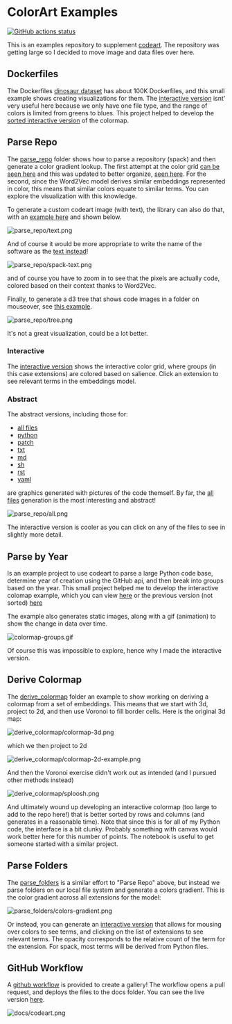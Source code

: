 # ColorArt Examples

[![GitHub actions status](https://github.com/vsoch/codeart-examples/workflows/generate-codeart/badge.svg?branch=master)](https://github.com/vsoch/codeart-examples/actions?query=branch%3Amaster+workflow%3Agenerate-codeart)

This is an examples repository to supplement [codeart](https://github.com/vsoch/codeart).
The repository was getting large so I decided to move image and data files over here.

## Dockerfiles

The Dockerfiles [dinosaur dataset](https://github.com/vsoch/dockerfiles) has about 100K Dockerfiles, 
and this small example shows creating visualizations for them. The [interactive version](https://vsoch.github.io/codeart-examples/dockerfiles/web/) isnt' very useful here because we only have one file type, and the range of colors
is limited from greens to blues. This project helped to develop the [sorted interactive version](https://vsoch.github.io/codeart-examples/dockerfiles/sorted/) of the colormap.

## Parse Repo

The [parse_repo](parse_repo) folder shows how to parse a repository (spack)
and then generate a color gradient lookup. The first attempt at the color grid
[can be seen here](https://vsoch.github.io/codeart-examples/parse_repo/web/)
and this was updated to better organize, [seen here](https://vsoch.github.io/codeart-examples/parse_repo/sorted/).
For the second, since the Word2Vec model derives similar embeddings represented in color,
this means that similar colors equate to similar terms. You can explore the visualization
with this knowledge.

To generate a custom codeart image (with text), the library can
also do that, with an [example here](https://vsoch.github.io/codeart-examples/parse_repo/text.html)
and shown below.

![parse_repo/text.png](parse_repo/text.png)


And of course it would be more appropriate to write the name of the software as the
[text instead](https://vsoch.github.io/codeart-examples/parse_repo/spack.html)!

![parse_repo/spack-text.png](parse_repo/spack-text.png)

and of course you have to zoom in to see that the pixels are actually code, colored
based on their context thanks to Word2Vec.

Finally, to generate a d3 tree that shows code images in a folder on mouseover,
see [this example](https://vsoch.github.io/codeart-examples/parse_repo/tree.html).

![parse_repo/tree.png](parse_repo/tree.png)

It's not a great visualization, could be a lot better.

### Interactive

The [interactive version](https://vsoch.github.io/codeart-examples/parse_repo/web/) shows the interactive color grid, where groups (in this case extensions) are colored based on salience. Click an extension to see relevant terms in the embeddings model.

### Abstract
The abstract versions, including those for:

   - [all files](https://vsoch.github.io/codeart-examples/parse_repo/codeartall.html)
   - [python](https://vsoch.github.io/codeart-examples/parse_repo/codeart.py.html)
   - [patch](https://vsoch.github.io/codeart-examples/parse_repo/codeart.patch.html) 
   - [txt](https://vsoch.github.io/codeart-examples/parse_repo/codeart.txt.html) 
   - [md](https://vsoch.github.io/codeart-examples/parse_repo/codeart.md.html) 
   - [sh](https://vsoch.github.io/codeart-examples/parse_repo/codeart.sh.html) 
   - [rst](https://vsoch.github.io/codeart-examples/parse_repo/codeart.rst.html) 
   - [yaml](https://vsoch.github.io/codeart-examples/parse_repo/codeart.yaml.html) 

are graphics generated with pictures of the code themself. By far, the 
[all files](https://vsoch.github.io/codeart-examples/parse_repo/codeartall.html)
generation is the most interesting and abstract!

![parse_repo/all.png](parse_repo/all.png)


The interactive version is cooler as you can click on any of the files to see
in slightly more detail.

## Parse by Year

Is an example project to use codeart to parse a large Python code base, determine
year of creation using the GitHub api, and then break into groups based on the year.
This small project helped me to develop the interactive colomap example, which
you can view [here](https://vsoch.github.io/codeart-examples/parse_by_year/web) or
the previous version (not sorted) [here](https://vsoch.github.io/codeart-examples/parse_by_year/web-unsorted/)

The example also generates static images, along with a gif (animation) to
show the change in data over time.

![colormap-groups.gif](parse_by_year/colormap-groups.gif)

Of course this was impossible to explore, hence why I made the interactive version.

## Derive Colormap

The [derive_colormap](derive_colormap) folder an example to show working on deriving a colormap from a set of embeddings. 
This means that we start with 3d, project to 2d, and then use Voronoi to
fill border cells. Here is the original 3d map:

![derive_colormap/colormap-3d.png](derive_colormap/colormap-3d.png)

which we then project to 2d

![derive_colormap/colormap-2d-example.png](derive_colormap/colormap-2d-example.png)

And then the Voronoi exercise didn't work out as intended (and I pursued other methods
instead)

![derive_colormap/sploosh.png](derive_colormap/sploosh.png)

And ultimately wound up developing an interactive colormap (too large to add to the 
repo here!) that is better sorted by rows and columns (and generates in a reasonable time).
Note that since this is for all of my Python code, the interface is a bit clunky.
Probably something with canvas would work better here for this number of points.
The notebook is useful to get someone started with a similar project.

## Parse Folders

The [parse_folders](parse_folders) is a similar effort to "Parse Repo" above,
but instead we parse folders on our local file system and generate a colors
gradient. This is the color gradient across all extensions for the model:

![parse_folders/colors-gradient.png](parse_folders/colors-gradient.png)

Or instead, you can generate an [interactive version](https://vsoch.github.io/codeart-examples/parse_repo/web/)
that allows for mousing over colors to see terms, and clicking on the list
of extensions to see relevant terms. The opacity corresponds to the relative
count of the term for the extension. For spack, most terms will be derived
from Python files.

## GitHub Workflow

A [github workflow](.github/workflows/create-gallery.yml) is provided to create a gallery!
The workflow opens a pull request, and deploys the files to the docs folder. You can see
the live version [here](https://vsoch.github.io/codeart-examples/docs/).

![docs/codeart.png](docs/codeart.png)

